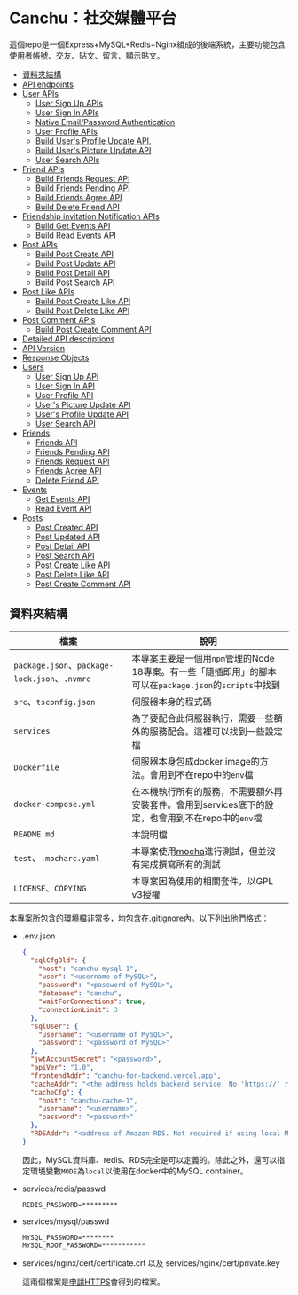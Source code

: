 # Canchu：社交媒體平台

這個repo是一個Express+MySQL+Redis+Nginx組成的後端系統，主要功能包含使用者帳號、交友、貼文、留言、顯示貼文。

<!--ts-->
   * [資料夾結構](#資料夾結構)
   * [API endpoints](#api-endpoints)
   * [User APIs](#user-apis)
      * [User Sign Up APIs](#user-sign-up-apis)
      * [User Sign In APIs](#user-sign-in-apis)
      * [Native Email/Password Authentication](#native-emailpassword-authentication)
      * [User Profile APIs](#user-profile-apis)
      * [Build User's Profile Update API.](#build-users-profile-update-api)
      * [Build User's Picture Update API](#build-users-picture-update-api)
      * [User Search APIs](#user-search-apis)
   * [Friend APIs](#friend-apis)
      * [Build Friends Request API](#build-friends-request-api)
      * [Build Friends Pending API](#build-friends-pending-api)
      * [Build Friends Agree API](#build-friends-agree-api)
      * [Build Delete Friend API](#build-delete-friend-api)
   * [Friendship invitation Notification APIs](#friendship-invitation-notification-apis)
      * [Build Get Events API](#build-get-events-api)
      * [Build Read Events API](#build-read-events-api)
   * [Post APIs](#post-apis)
      * [Build Post Create API](#build-post-create-api)
      * [Build Post Update API](#build-post-update-api)
      * [Build Post Detail API](#build-post-detail-api)
      * [Build Post Search API](#build-post-search-api)
   * [Post Like APIs](#post-like-apis)
      * [Build Post Create Like API](#build-post-create-like-api)
      * [Build Post Delete Like API](#build-post-delete-like-api)
   * [Post Comment APIs](#post-comment-apis)
      * [Build Post Create Comment API](#build-post-create-comment-api)
   * [Detailed API descriptions](#detailed-api-descriptions)
   * [API Version](#api-version)
   * [Response Objects](#response-objects)
   * [Users](#users)
      * [User Sign Up API](#user-sign-up-api)
      * [User Sign In API](#user-sign-in-api)
      * [User Profile API](#user-profile-api)
      * [User's Picture Update API](#users-picture-update-api)
      * [User's Profile Update API](#users-profile-update-api)
      * [User Search API](#user-search-api)
   * [Friends](#friends)
      * [Friends API](#friends-api)
      * [Friends Pending API](#friends-pending-api)
      * [Friends Request API](#friends-request-api)
      * [Friends Agree API](#friends-agree-api)
      * [Delete Friend API](#delete-friend-api)
   * [Events](#events)
      * [Get Events API](#get-events-api)
      * [Read Event API](#read-event-api)
   * [Posts](#posts)
      * [Post Created API](#post-created-api)
      * [Post Updated API](#post-updated-api)
      * [Post Detail API](#post-detail-api)
      * [Post Search API](#post-search-api)
      * [Post Create Like API](#post-create-like-api)
      * [Post Delete Like API](#post-delete-like-api)
      * [Post Create Comment API](#post-create-comment-api)
<!--te-->

## 資料夾結構

| 檔案 | 說明 |
| --- | --- |
| `package.json`、`package-lock.json`、`.nvmrc` | 本專案主要是一個用`npm`管理的Node 18專案。有一些「隨插即用」的腳本可以在`package.json`的`scripts`中找到 |
| `src`、`tsconfig.json` | 伺服器本身的程式碼 |
| `services` | 為了要配合此伺服器執行，需要一些額外的服務配合。這裡可以找到一些設定檔 |
| `Dockerfile` | 伺服器本身包成docker image的方法。會用到不在repo中的`env`檔 |
| `docker-compose.yml` | 在本機執行所有的服務，不需要額外再安裝套件。會用到services底下的設定，也會用到不在repo中的`env`檔 |
| `README.md` | 本說明檔 |
| `test`、`.mocharc.yaml` | 本專案使用[mocha](https://mochajs.org/)進行測試，但並沒有完成撰寫所有的測試 |
| `LICENSE`、`COPYING` | 本專案因為使用的相關套件，以GPL v3授權 |

本專案所包含的環境檔非常多，均包含在.gitignore內。以下列出他們格式：

- .env.json

    ```json
    {
      "sqlCfgOld": {
        "host": "canchu-mysql-1",
        "user": "<username of MySQL>",
        "password": "<password of MySQL>",
        "database": "canchu",
        "waitForConnections": true,
        "connectionLimit": 3
      },
      "sqlUser": {
        "username": "<username of MySQL>",
        "password": "<password of MySQL>"
      },
      "jwtAccountSecret": "<password>",
      "apiVer": "1.0",
      "frontendAddr": "canchu-for-backend.vercel.app",
      "cacheAddr": "<the address holds backend service. No 'https://' required>",
      "cacheCfg": {
        "host": "canchu-cache-1",
        "username": "<username>",
        "password": "<password>"
      },
      "RDSAddr": "<address of Amazon RDS. Not required if using local MySQL in Docker>"
    }
    ```

    因此，MySQL資料庫、redis、RDS完全是可以定義的。除此之外，還可以指定環境變數`MODE`為`local`以使用在docker中的MySQL container。

- services/redis/passwd

    ```
    REDIS_PASSWORD=*********
    ```

- services/mysql/passwd

    ```
    MYSQL_PASSWORD=********
    MYSQL_ROOT_PASSWORD=***********
    ```

- services/nginx/cert/certificate.crt 以及 services/nginx/cert/private.key

    這兩個檔案是[申請HTTPS](https://www.sslforfree.com/)會得到的檔案。
